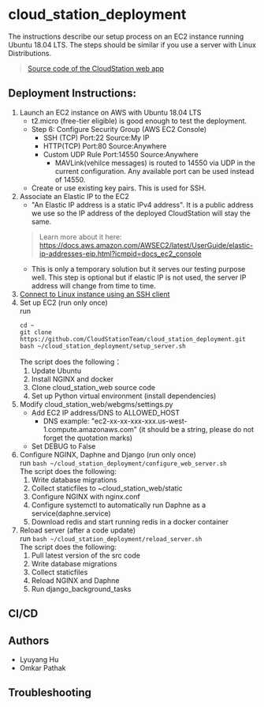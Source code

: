 # cloud_station_deployment
The instructions describe our setup process on an EC2 instance running Ubuntu 18.04 LTS. The steps should be similar if you 
use a server with Linux Distributions.  
> [Source code of the CloudStation web app](https://github.com/CloudStationTeam/cloud_station_web)

## Deployment Instructions:
1. Launch an EC2 instance on AWS with Ubuntu 18.04 LTS
    * t2.micro (free-tier eligible) is good enough to test the deployment.
    * Step 6: Configure Security Group (AWS EC2 Console)
      * SSH (TCP)   Port:22     Source:My IP
      * HTTP(TCP)   Port:80     Source:Anywhere
      * Custom UDP Rule  Port:14550  Source:Anywhere
        * MAVLink(vehilce messages) is routed to 14550 via UDP in the current configuration. Any available port can be used instead of 14550.
    * Create or use existing key pairs. This is used for SSH.
2. Associate an Elastic IP to the EC2 
    * "An Elastic IP address is a static IPv4 address". It is a public address we use so the IP address of the deployed 
    CloudStation will stay the same. 
    > Learn more about it here: https://docs.aws.amazon.com/AWSEC2/latest/UserGuide/elastic-ip-addresses-eip.html?icmpid=docs_ec2_console
    * This is only a temporary solution but it serves our testing purpose well. This step is optional but if elastic IP is not used, the server
    IP address will change from time to time.      
3. [Connect to Linux instance using an SSH client](https://docs.aws.amazon.com/AWSEC2/latest/UserGuide/AccessingInstancesLinux.html)
4. Set up EC2 (run only once)  
    run 
    ```
    cd ~
    git clone https://github.com/CloudStationTeam/cloud_station_deployment.git
    bash ~/cloud_station_deployment/setup_server.sh
    ```   
    The script does the following：   
      1. Update Ubuntu  
      2. Install NGINX and docker  
      3. Clone cloud_station_web source code  
      4. Set up Python virtual environment (install dependencies)  
5. Modify cloud_station_web/webgms/settings.py  
    * Add EC2 IP address/DNS to ALLOWED_HOST 
      * DNS example: "ec2-xx-xx-xxx-xxx.us-west-1.compute.amazonaws.com" (it should be a string, please do not forget the quotation marks)
    * Set DEBUG to False  
6. Configure NGINX, Daphne and Django (run only once)  
    run ```bash ~/cloud_station_deployment/configure_web_server.sh```      
    The script does the following:     
      1. Write database migrations  
      2. Collect staticfiles to ~cloud_station_web/static  
      3. Configure NGINX with nginx.conf  
      4. Configure systemctl to automatically run Daphne as a service(daphne.service)  
      5. Download redis and start running redis in a docker container  
6. Reload server (after a code update)    
    run ```bash ~/cloud_station_deployment/reload_server.sh```  
    The script does the following:  
      1. Pull latest version of the src code
      2. Write database migrations  
      3. Collect staticfiles  
      4. Reload NGINX and Daphne  
      5. Run django_background_tasks  

## CI/CD

## Authors
  * Lyuyang Hu
  * Omkar Pathak

## Troubleshooting 
